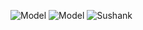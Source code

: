 ![Model](https://github-readme-stats.vercel.app/api?username=SushankSinha&theme=synthwave&show_icons=true&count_private=true%20%E2%80%9CSushank%E2%80%99%20GitHub%20Stats)
![Model](https://github-readme-stats.vercel.app/api/top-langs/?username=SushankSinha&theme=synthwave%20%E2%80%9CSushank%E2%80%99%20Top%20Languages%20Card%E2%80%9D)
![Sushank](https://www.linkedin.com/in/sushank-sinha-b0360b255)
